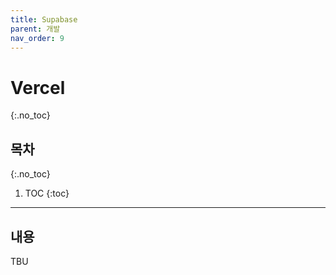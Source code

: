 ```yaml
---
title: Supabase
parent: 개발
nav_order: 9
---
```


# Vercel
{:.no_toc}

## 목차
{:.no_toc}

1. TOC
{:toc}

--- 

## 내용

TBU
